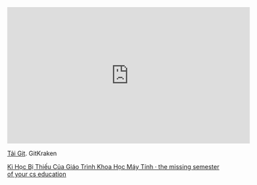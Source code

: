 <iframe width="560" height="315" src="https://www.youtube.com/embed/DjYbsq3FXfM" title="YouTube video player" frameborder="0" allow="accelerometer; autoplay; clipboard-write; encrypted-media; gyroscope; picture-in-picture" allowfullscreen></iframe>

[Tải Git](https://git-scm.com/downloads).
GitKraken

[Kì Học Bị Thiếu Của Giáo Trình Khoa Học Máy Tính · the missing semester of your cs education](https://missing-semester-vn.github.io/)